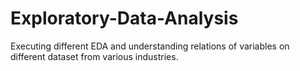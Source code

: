 # Exploratory-Data-Analysis
Executing different EDA and understanding relations of variables on different dataset from various industries.
